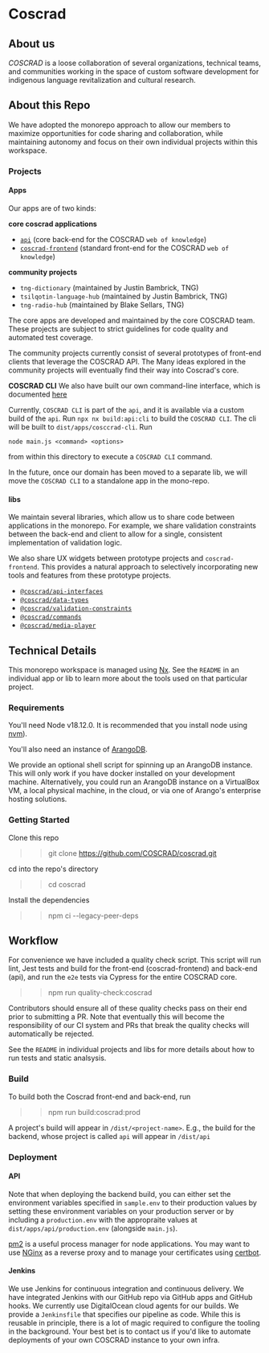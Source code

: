 # Coscrad

## About us

_COSCRAD_ is a loose collaboration of several organizations, technical teams, and communities working in the space of custom software development for indigenous language revitalization and cultural research.

<!-- TODO List member organizations \ projects -->

## About this Repo

We have adopted the monorepo approach to allow our members to maximize opportunities for code sharing and collaboration, while maintaining autonomy and focus on their own individual projects within this workspace.

### Projects

#### Apps

Our apps are of two kinds:

**core coscrad applications**

-   [`api`](./apps/api/README.md) (core back-end for the COSCRAD `web of knowledge`)
-   [`coscrad-frontend`](./apps/coscrad-frontend/README.md) (standard front-end for the COSCRAD `web of knowledge`)

**community projects**

-   `tng-dictionary` (maintained by Justin Bambrick, TNG)
-   `tsilqotin-language-hub` (maintained by Justin Bambrick, TNG)
-   `tng-radio-hub` (maintained by Blake Sellars, TNG)

The core apps are developed and maintained by the core COSCRAD team. These projects
are subject to strict guidelines for code quality and automated test coverage.

The community projects currently consist of several prototypes of front-end clients
that leverage the COSCRAD API. The Many ideas explored in the community projects
will eventually find their way into Coscrad's core.

**COSCRAD CLI**
We also have built our own command-line interface, which is documented [here](./apps/api/cli.README.md)

Currently, `COSCRAD CLI` is part of the `api`, and it is available via a custom
build of the `api`. Run `npx nx build:api:cli` to build the `COSCRAD CLI`. The
cli will be built to `dist/apps/cosccrad-cli`. Run

```
node main.js <command> <options>
```

from within this directory to execute a `COSCRAD CLI` command.

<!-- TODO Add documentation for all commands -->

In the future, once our domain has been moved to a separate lib, we will move
the `COSCRAD CLI` to a standalone app in the mono-repo.

#### libs

We maintain several libraries, which allow us to share code between applications in the monorepo.
For example, we share validation constraints between the back-end and client to allow
for a single, consistent implementation of validation logic.

We also share UX widgets
between prototype projects and `coscrad-frontend`. This provides a natural approach
to selectively incorporating new tools and features from these prototype projects.

-   [`@coscrad/api-interfaces`](./libs/api-interfaces/README.md)
-   [`@coscrad/data-types` ](./libs/data-types//README.md)
-   [`@coscrad/validation-constraints`](./libs/validation-constraints/README.md)
-   [`@coscrad/commands`](./libs/commands/README.md)
-   [`@coscrad/media-player` ](./libs/media-player/README.md)

## Technical Details

This monorepo workspace is managed using [Nx](https://nx.dev). See the `README` in an individual app or lib to learn more about the tools used on that particular project.

### Requirements

You'll need Node v18.12.0. It is recommended that you install node using [nvm](https://github.com/nvm-sh/nvm)).

You'll also need an instance of [ArangoDB](https://www.arangodb.com/).

We provide an optional shell script for spinning up an ArangoDB instance. This will only work if you have docker installed on your development machine. Alternatively, you could run an ArangoDB instance on a VirtualBox VM, a local physical machine, in the cloud, or via one of Arango's enterprise hosting solutions.

### Getting Started

Clone this repo

> > git clone https://github.com/COSCRAD/coscrad.git

cd into the repo's directory

> > cd coscrad

Install the dependencies

> > npm ci --legacy-peer-deps

## Workflow

For convenience we have included a quality check script. This script will run lint, Jest tests and build for the front-end (coscrad-frontend) and back-end (api), and run the `e2e` tests via Cypress for the entire COSCRAD core.

> > npm run quality-check:coscrad

Contributors should ensure all of these quality checks pass on their end prior to submitting a PR. Note that eventually this will become the responsibility of our CI system and PRs that break the quality checks will automatically be rejected.

See the `README` in individual projects and libs for more details about how to run tests and static analsysis.

<!-- TODO Add License info \ choose open source license -->

### Build

To build both the Coscrad front-end and back-end, run

> > npm run build:coscrad:prod

A project's build will appear in `/dist/<project-name>`. E.g., the build for the
backend, whose project is called `api` will appear in `/dist/api`

### Deployment

#### API

Note that when deploying the backend build, you can either set the environment
variables specified in `sample.env` to their production values by setting these
environment variables on your production server or by including a `production.env`
with the appropraite values at `dist/apps/api/production.env` (alongside `main.js`).

<!-- TODO Replace this with more opinionated, detailed deployment suggestions -->

[pm2](https://www.npmjs.com/package/pm2) is a useful process manager for node
applications. You may want to use [NGinx](https://www.nginx.com/) as a reverse proxy and to manage your
certificates using [certbot](https://certbot.eff.org/).

#### Jenkins

We use Jenkins for continuous integration and continuous delivery. We have
integrated Jenkins with our GitHub repo via GitHub apps and GitHub hooks. We
currently use DigitalOcean cloud agents for our builds. We provide a `Jenkinsfile`
that specifies our pipeline as code. While this is reusable in principle, there is
a lot of magic required to configure the tooling in the background. Your best bet
is to contact us if you'd like to automate deployments of your own COSCRAD instance
to your own infra.

